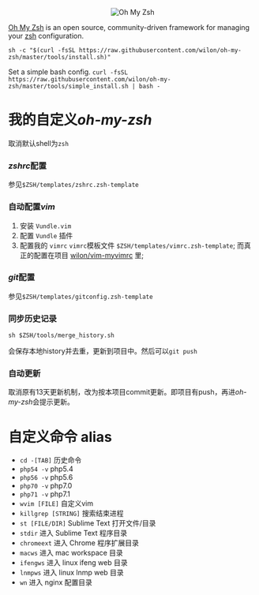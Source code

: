 <p align="center">
  <img src="https://s3.amazonaws.com/ohmyzsh/oh-my-zsh-logo.png" alt="Oh My Zsh">
</p>

[Oh My Zsh](https://github.com/robbyrussell/oh-my-zsh) is an open source, community-driven framework for managing your [zsh](http://www.zsh.org/) configuration.

`sh -c "$(curl -fsSL https://raw.githubusercontent.com/wilon/oh-my-zsh/master/tools/install.sh)"`

Set a simple bash config.
`curl -fsSL https://raw.githubusercontent.com/wilon/oh-my-zsh/master/tools/simple_install.sh | bash -`

# 我的自定义*oh-my-zsh*
取消默认shell为`zsh`

### *zshrc*配置
参见`$ZSH/templates/zshrc.zsh-template`

### 自动配置*vim*
1. 安装 `Vundle.vim`
2. 配置 `Vundle` 插件
3. 配置我的 `vimrc`
    `vimrc`模板文件 `$ZSH/templates/vimrc.zsh-template`;
    而真正的配置在项目 [wilon/vim-myvimrc](https://github.com/wilon/vim-myvimrc) 里;

### *git*配置
参见`$ZSH/templates/gitconfig.zsh-template`

### 同步历史记录
    sh $ZSH/tools/merge_history.sh
会保存本地history并去重，更新到项目中。然后可以`git push`

### 自动更新
取消原有13天更新机制，改为按本项目commit更新。即项目有push，再进*oh-my-zsh*会提示更新。

# 自定义命令 alias

* `cd -[TAB]`    历史命令
* `php54 -v`    php5.4
* `php56 -v`    php5.6
* `php70 -v`    php7.0
* `php71 -v`    php7.1
* `wvim [FILE]`    自定义vim
* `killgrep [STRING]`    搜索结束进程
* `st [FILE/DIR]`    Sublime Text 打开文件/目录
* `stdir`    进入 Sublime Text 程序目录
* `chromeext`    进入 Chrome 程序扩展目录
* `macws`    进入 mac workspace 目录
* `ifengws`    进入 linux ifeng web 目录
* `lnmpws`    进入 linux lnmp web 目录
* `wn`    进入 nginx 配置目录
